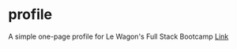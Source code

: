 # profile
A simple one-page profile for Le Wagon's Full Stack Bootcamp
[Link](https://txago.github.io/profile/)
